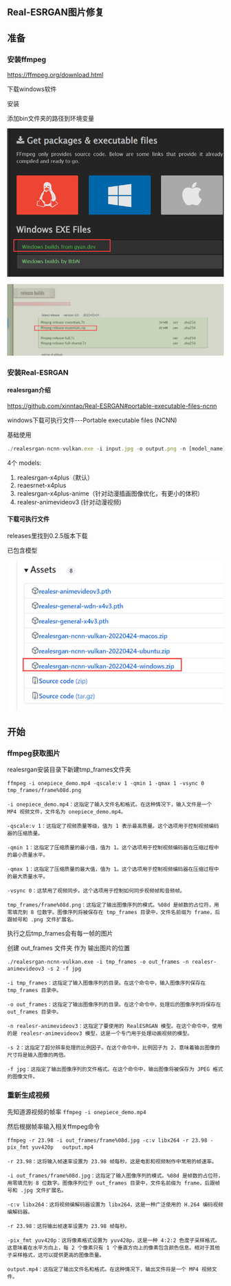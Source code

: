 ## Real-ESRGAN图片修复 

## 准备

### 安装ffmpeg

https://ffmpeg.org/download.html

下载windows软件 

安装

添加bin文件夹的路径到环境变量

![image-20230722181144582](https://raw.githubusercontent.com/xxxsjan/pic-bed/main/202307221811730.png)

![image-20230724105547020](https://raw.githubusercontent.com/xxxsjan/pic-bed/main/202307241057115.png)

### 安装Real-ESRGAN

#### realesrgan介绍

https://github.com/xinntao/Real-ESRGAN#portable-executable-files-ncnn

windows下载可执行文件---Portable executable files (NCNN)

基础使用

```javascript
./realesrgan-ncnn-vulkan.exe -i input.jpg -o output.png -n [model_name]
```

4个 models:

1. realesrgan-x4plus（默认）
2. reaesrnet-x4plus
3. realesrgan-x4plus-anime（针对动漫插画图像优化，有更小的体积）
4. realesr-animevideov3 (针对动漫视频)

#### 下载可执行文件

releases里找到0.2.5版本下载

已包含模型

![image-20230722181436791](https://raw.githubusercontent.com/xxxsjan/pic-bed/main/202307221814654.png)





## 开始

### ffmpeg获取图片

realesrgan安装目录下新建tmp_frames文件夹

```
ffmpeg -i onepiece_demo.mp4 -qscale:v 1 -qmin 1 -qmax 1 -vsync 0 tmp_frames/frame%08d.png

-i onepiece_demo.mp4：这指定了输入文件名和格式。在这种情况下，输入文件是一个 MP4 视频文件，文件名为 onepiece_demo.mp4。

-qscale:v 1：这指定了视频质量等级，值为 1 表示最高质量。这个选项用于控制视频编码器的压缩质量。

-qmin 1：这指定了压缩质量的最小值，值为 1。这个选项用于控制视频编码器在压缩过程中的最小质量水平。

-qmax 1：这指定了压缩质量的最大值，值为 1。这个选项用于控制视频编码器在压缩过程中的最大质量水平。

-vsync 0：这禁用了视频同步。这个选项用于控制如何同步视频帧和音频帧。

tmp_frames/frame%08d.png：这指定了输出图像序列的模式。%08d 是帧数的占位符，用零填充到 8 位数字。图像序列将被保存在 tmp_frames 目录中，文件名前缀为 frame，后跟帧号和 .png 文件扩展名。
```

执行之后tmp_frames会有每一帧的图片

创建 out_frames 文件夹 作为 输出图片的位置

```
./realesrgan-ncnn-vulkan.exe -i tmp_frames -o out_frames -n realesr-animevideov3 -s 2 -f jpg

-i tmp_frames：这指定了输入图像序列的目录。在这个命令中，输入图像序列保存在 tmp_frames 目录中。

-o out_frames：这指定了输出图像序列的目录。在这个命令中，处理后的图像序列将保存在 out_frames 目录中。

-n realesr-animevideov3：这指定了要使用的 RealESRGAN 模型。在这个命令中，使用的是 realesr-animevideov3 模型，这是一个专门用于处理动画视频的模型。

-s 2：这指定了超分辨率处理的比例因子。在这个命令中，比例因子为 2，意味着输出图像的尺寸将是输入图像的两倍。

-f jpg：这指定了输出图像序列的文件格式。在这个命令中，输出图像将被保存为 JPEG 格式的图像文件。
```



### 重新生成视频



先知道源视频的帧率 `ffmpeg -i onepiece_demo.mp4`

然后根据帧率输入相关ffmpeg命令

```
ffmpeg -r 23.98 -i out_frames/frame%08d.jpg -c:v libx264 -r 23.98 -pix_fmt yuv420p   output.mp4

-r 23.98：这将输入帧速率设置为 23.98 帧每秒。这是电影和视频制作中常用的帧速率。

-i out_frames/frame%08d.jpg：这指定了输入图像序列的模式。%08d 是帧数的占位符，用零填充到 8 位数字。图像序列位于 out_frames 目录中，文件名前缀为 frame，后跟帧号和 .jpg 文件扩展名。

-c:v libx264：这将视频编解码器设置为 libx264，这是一种广泛使用的 H.264 编码视频编解码器。

-r 23.98：这将输出帧速率设置为 23.98 帧每秒。

-pix_fmt yuv420p：这将像素格式设置为 yuv428p，这是一种 4:2:2 色度子采样格式。这意味着在水平方向上，每 2 个像素只有 1 个垂直方向上的像素包含颜色信息。相对于其他子采样格式，这可以提供更高的图像质量。

output.mp4：这指定了输出文件名和格式。在这种情况下，输出文件将是一个 MP4 视频文件。
```

